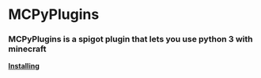 # MCPyPlugins
### MCPyPlugins is a spigot plugin that lets you use python 3 with minecraft
[**Installing**](https://github.com/anbcodes/MCPyPlugins/wiki/Installing)
